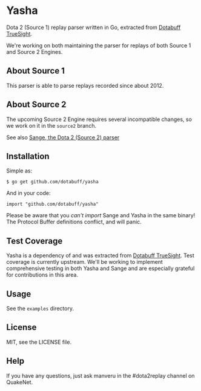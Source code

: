 # Yasha

Dota 2 (Source 1) replay parser written in Go, extracted from [Dotabuff TrueSight](https://secure.dotabuff.com/truesight).

We're working on both maintaining the parser for replays of both Source 1 and Source 2 Engines.

## About Source 1

This parser is able to parse replays recorded since about 2012.

## About Source 2

The upcoming Source 2 Engine requires several incompatible changes, so we work on it in the `source2` branch.

See also [Sange, the Dota 2 (Source 2) parser](http://github.com/dotabuff/sange)

## Installation

Simple as:

    $ go get github.com/dotabuff/yasha

And in your code:

    import "github.com/dotabuff/yasha"

Please be aware that you _can't import_ Sange and Yasha in the same binary!
The Protocol Buffer definitions conflict, and will panic.

## Test Coverage

Yasha is a dependency of and was extracted from [Dotabuff TrueSight](https://secure.dotabuff.com/truesight). Test coverage is currently upstream. We'll be working to implement comprehensive testing in both Yasha and Sange and are especially grateful for contributions in this area.

## Usage

See the `examples` directory.

## License

MIT, see the LICENSE file.

## Help

If you have any questions, just ask manveru in the #dota2replay channel on QuakeNet.
